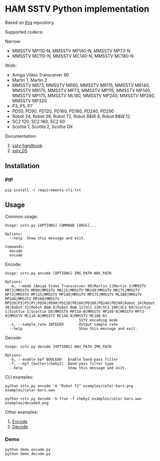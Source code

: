 # HAM SSTV Python implementation

Based on [this](https://github.com/colaclanth/sstv) repository.

Supported codecs:

Narrow:

* MMSSTV MP110-N, MMSSTV MP140-N, MMSSTV MP73-N
* MMSSTV MC110-N, MMSSTV MC140-N, MMSSTV MC180-N

Wide:

* Amiga Video Transceiver 90
* Martin 1, Martin 2
* MMSSTV MR73, MMSSTV MR90, MMSSTV MR115, MMSSTV MR140, MMSSTV MR175, MMSSTV MP73, MMSSTV MP115, MMSSTV MP140, MMSSTV
  MP175, MMSSTV ML180, MMSSTV MP240, MMSSTV MP280, MMSSTV MP320
* P3, P5, P7
* PD50, PD90, PD120, PD160, PD180, PD240, PD290
* Robot 24, Robot 36, Robot 72, Robot B&W 8, Robot B&W 12
* SC2 120, SC2 180, SC2 60
* Scottie 1, Scottie 2, Scottie DX

Documentation:

1. [sstv-handbook](doc/sstv-handbook.pdf)
2. [sstv_05](doc/sstv_05.pdf)

## Installation

### PIP

`pip install -r requirements-cli.txt`

## Usage

Common usage:
```
Usage: sstv.py [OPTIONS] COMMAND [ARGS]...

Options:
  --help  Show this message and exit.

Commands:
  decode
  encode
```

Encode:
```
Usage: sstv.py encode [OPTIONS] IMG_PATH WAV_PATH

Options:
  -m, --mode [Amiga Video Transceiver 90|Martin 1|Martin 2|MMSSTV MR73|MMSSTV MR90|MMSSTV MR115|MMSSTV MR140|MMSSTV MR175|MMSSTV MP73|MMSSTV MP115|MMSSTV MP140|MMSSTV MP175|MMSSTV ML180|MMSSTV MP240|MMSSTV MP280|MMSSTV MP320|P3|P5|P7|PD50|PD90|PD120|PD160|PD180|PD240|PD290|Robot 24|Robot 36|Robot 72|Robot B&W 8|Robot B&W 12|SC2 120|SC2 180|SC2 60|Scottie 1|Scottie 2|Scottie DX|MMSSTV MP110-N|MMSSTV MP140-N|MMSSTV MP73-N|MMSSTV MC110-N|MMSSTV MC140-N|MMSSTV MC180-N]
                                  SSTV encoding mode
  -s, --sample_rate INTEGER       Output sample rate
  --help                          Show this message and exit.
```

Decode:
```
Usage: sstv.py decode [OPTIONS] WAV_PATH IMG_PATH

Options:
  -b, --enable_bpf BOOLEAN   Enable band-pass filter
  -f, --bpf [butter|cheby2]  Band-pass filter type
  --help                     Show this message and exit.
```

CLI examples:
```
python sstv.py encode -m "Robot 72" examples/color-bars.png examples/color-bars.wav

python sstv.py decode -b true -f cheby2 examples/color-bars.wav examples/decoded.png
```

Other examples:

1. [Encode](demo_encode.py)
2. [Decode](demo_decode.py)

### Demo

```
python demo_encode.py
python demo_decode.py
```
